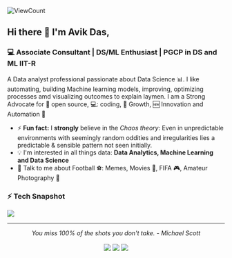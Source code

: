 ![ViewCount](https://komarev.com/ghpvc/?username=AvikDas20&color=green)

## Hi there 👋 I'm Avik Das,
### 💻 Associate Consultant | DS/ML Enthusiast | PGCP in DS and ML IIT-R

A Data analyst professional passionate about Data Science :bar_chart:. I like automating, building Machine learning models, improving, optimizing processes amd visualizing outcomes to explain laymen. I am a Strong Advocate for 📜 open source, 💻: coding, 🚀 Growth, :new: Innovation and Automation :robot: 

- ⚡ **Fun fact:** I **strongly** believe in the *Chaos theory*: Even in unpredictable environments with seemingly random oddities and irregularities lies a predictable & sensible pattern not seen initially.
- :bulb: I'm interested in all things data: **Data Analytics, Machine Learning and Data Science**
- 💬 Talk to me about Football ⚽: Memes, Movies 🎥, FIFA 🎮, Amateur Photography 📸

### ⚡ Tech Snapshot

<p align="left">
  <img src="https://skillicons.dev/icons?i=python,anaconda,vscode,sklearn,github,postgres" />
</p>

<hr>
<p align="center">
   <i>You miss 100% of the shots you don't take. - Michael Scott </i>
   <br>
<br>
<!-- <a target="_blank" href="https://thomasgeorgethomas.com/"><img src="https://img.shields.io/badge/-WEB-FF4088?style=for-the-badge&logo=Hugo&logoColor=white"></img></a>	 -->
<a target="_blank" href="https://www.linkedin.com/in/avik-das-72b3ba185"><img src="https://img.shields.io/badge/-LinkedIn-0077B5?style=for-the-badge&logo=Linkedin&logoColor=white"></img></a>
<a target="_blank" href="mailto:avik20das@gmail.com"><img src="https://img.shields.io/badge/-Gmail-D14836?style=for-the-badge&logo=Gmail&logoColor=white"></img></a>
<a target="_blank" href="https://x.com/AvikDas17439194"><img src="https://img.shields.io/badge/-Twitter-1DA1F2?style=for-the-badge&logo=Twitter&logoColor=white"></img></a>

<br>
</p> 
